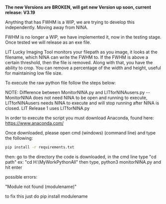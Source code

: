 **The new Versions are BROKEN, will get new Version up soon, current release: V3.19**

Anything that has FWHM is a WIP, we are trying to develop this independently. Moving away from NINA.

FWHM is no longer a WIP, we have implemented it, now in the testing stage. Once tested we will release as an exe file. 

LIT Lucky Imaging Tool monitors your filepath as you image, it looks at the filename, which NINA can write the FWHM to. If the FWHM is above a certain threshold, then the file is removed. Along with that, you have the ability to crop. You can remove a percentage of the width and height, useful for maintaining low file size. 

To execute the raw python file follow the steps below: 

NOTE: Difference between MonitorNINA.py and LITforNINAusers.py -- MonitorNINA does not need NINA to be open and running to execute, LITforNINAusers needs NINA to execute and will stop running after NINA is closed. LIT Release 1 uses LITforNINA.py

In order to execute the script you must download Anaconda, found here: https://www.anaconda.com/ 

Once downloaded, please open cmd (windows) (command line) and type the following: 

``` sh
pip install -r requirements.txt
```

then: go to the directory the code is downloaded, in the cmd line type "cd path" ex: "cd H:\MyWorkPythonAll" 
then type, python3 monitorNINA.py and hit enter

possible errors: 

"Module not found (modulename)" 

to fix this just do pip install modulename
